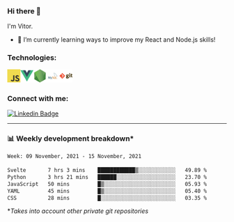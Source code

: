 ### Hi there 👋

I'm Vitor.

- 🌱 I’m currently learning ways to improve my React and Node.js skills!

### Technologies:
<img align="left" alt="Javascript" width="30px" src="https://raw.githubusercontent.com/github/explore/80688e429a7d4ef2fca1e82350fe8e3517d3494d/topics/javascript/javascript.png"/>
<img align="left" alt="VueJs" width="30px" src="https://raw.githubusercontent.com/github/explore/80688e429a7d4ef2fca1e82350fe8e3517d3494d/topics/vue/vue.png"/>
<img align="left" alt="Nodejs" width="30px" src="https://raw.githubusercontent.com/github/explore/80688e429a7d4ef2fca1e82350fe8e3517d3494d/topics/nodejs/nodejs.png" />
<img align="left" alt="Mysql" width="30px" src="https://raw.githubusercontent.com/github/explore/80688e429a7d4ef2fca1e82350fe8e3517d3494d/topics/mysql/mysql.png"/>
<img align="left" alt="Git" width="30px" src="https://raw.githubusercontent.com/github/explore/80688e429a7d4ef2fca1e82350fe8e3517d3494d/topics/git/git.png"/> 

<br /> <br />
### Connect with me:
[![Linkedin Badge](https://img.shields.io/badge/-LinkedIn-blue?style=flat-square&logo=Linkedin&logoColor=white&link=https://www.linkedin.com/in/felipefialho)](https://www.linkedin.com/in/vitorlc)

---

<!-- <p align="center"> <img src="https://komarev.com/ghpvc/?username=vitorlc&label=👀" alt="eitchtee" /> </p> -->
### :bar_chart: Weekly development breakdown*
<!--START_SECTION:waka-->
```text
Week: 09 November, 2021 - 15 November, 2021

Svelte       7 hrs 3 mins    ████████████▒░░░░░░░░░░░░   49.89 % 
Python       3 hrs 21 mins   ██████░░░░░░░░░░░░░░░░░░░   23.70 % 
JavaScript   50 mins         █▒░░░░░░░░░░░░░░░░░░░░░░░   05.93 % 
YAML         45 mins         █▒░░░░░░░░░░░░░░░░░░░░░░░   05.40 % 
CSS          28 mins         █░░░░░░░░░░░░░░░░░░░░░░░░   03.35 % 
```
<!--END_SECTION:waka-->

**Takes into account other private git repositories*
